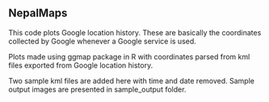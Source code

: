 NepalMaps
---------

This code plots Google location history. These are basically the coordinates collected by Google whenever a Google service is used.

Plots made using ggmap package in R with coordinates parsed from kml files exported from Google location history.

Two sample kml files are added here with time and date removed. Sample output images are presented in sample_output folder. 